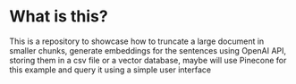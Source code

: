 # What is this?
This is a repository to showcase how to truncate a large document in smaller chunks,
generate embeddings for the sentences using OpenAI API, storing them in a csv file
or a vector database, maybe will use Pinecone for this example and query it using
a simple user interface
